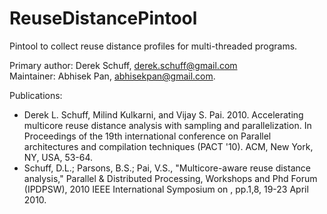 ReuseDistancePintool
====================

Pintool to collect reuse distance profiles for multi-threaded programs.

Primary author: Derek Schuff, derek.schuff@gmail.com  
Maintainer: Abhisek Pan, abhisekpan@gmail.com.

Publications:
+ Derek L. Schuff, Milind Kulkarni, and Vijay S. Pai. 2010. Accelerating multicore reuse distance analysis with sampling and parallelization. 
  In Proceedings of the 19th international conference on Parallel architectures and compilation techniques (PACT '10). 
  ACM, New York, NY, USA, 53-64.
+ Schuff, D.L.; Parsons, B.S.; Pai, V.S., "Multicore-aware reuse distance analysis," 
  Parallel & Distributed Processing, Workshops and Phd Forum (IPDPSW), 2010 IEEE International Symposium on , pp.1,8, 19-23 April 2010.
